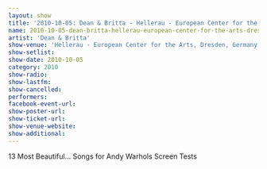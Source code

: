 ```yaml
---
layout: show
title: '2010-10-05: Dean & Britta - Hellerau - European Center for the Arts, Dresden, Germany'
name: 2010-10-05-dean-britta-hellerau-european-center-for-the-arts-dresden-germany
artist: 'Dean & Britta'
show-venue: 'Hellerau - European Center for the Arts, Dresden, Germany'
show-setlist: 
show-date: 2010-10-05
category: 2010
show-radio: 
show-lastfm: 
show-cancelled: 
performers: 
facebook-event-url: 
show-poster-url: 
show-ticket-url: 
show-venue-website: 
show-additional: 
---
```


13 Most Beautiful... Songs for Andy Warhols Screen Tests